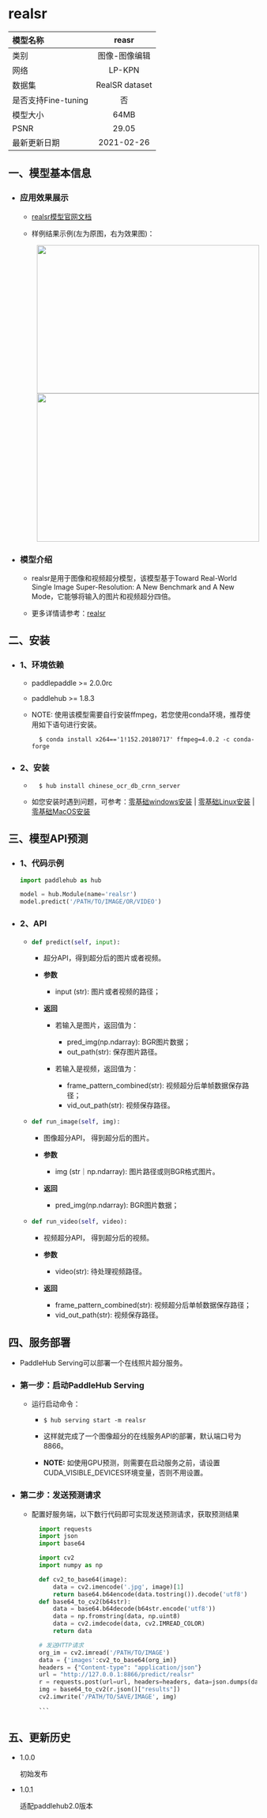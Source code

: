 # realsr

|模型名称|reasr|
| :--- | :---: | 
|类别|图像-图像编辑|
|网络|LP-KPN|
|数据集|RealSR dataset|
|是否支持Fine-tuning|否|
|模型大小|64MB|
|PSNR|29.05|
|最新更新日期|2021-02-26|



## 一、模型基本信息

- ### 应用效果展示

  - [realsr模型官网文档](https://www.paddlepaddle.org.cn/hubdetail?name=realsr&en_category=ImageEditing)
  
  - 样例结果示例(左为原图，右为效果图)：
    <p align="center">
    <img src="https://user-images.githubusercontent.com/35907364/130789728-939ea79a-c19e-49af-abf3-21cc8b8b0d90.jpg" width = "450" height = "300" hspace='10'/> <img src="https://user-images.githubusercontent.com/35907364/130789888-a0d4f78e-acd6-44c1-9570-7390e90ae8dc.png" width = "450" height = "300" hspace='10'/>
    </p>

- ### 模型介绍

  - realsr是用于图像和视频超分模型，该模型基于Toward Real-World Single Image Super-Resolution: A New Benchmark and A New Mode，它能够将输入的图片和视频超分四倍。
  
  - 更多详情请参考：[realsr](https://github.com/csjcai/RealSR)
  

## 二、安装

- ### 1、环境依赖

    - paddlepaddle >= 2.0.0rc

    - paddlehub >= 1.8.3

    - NOTE: 使用该模型需要自行安装ffmpeg，若您使用conda环境，推荐使用如下语句进行安装。

      ```shell
        $ conda install x264=='1!152.20180717' ffmpeg=4.0.2 -c conda-forge
      ```


- ### 2、安装

    - ```shell
        $ hub install chinese_ocr_db_crnn_server
      ```
      
    -  如您安装时遇到问题，可参考：[零基础windows安装](../../../../docs/docs_ch/get_start/windows_quickstart.md)
      | [零基础Linux安装](../../../../docs/docs_ch/get_start/linux_quickstart.md) | [零基础MacOS安装](../../../../docs/docs_ch/get_start/mac_quickstart.md)

    


## 三、模型API预测

  - ### 1、代码示例

    ```python
    import paddlehub as hub

    model = hub.Module(name='realsr')
    model.predict('/PATH/TO/IMAGE/OR/VIDEO')
    ```
  - ### 2、API

    - ```python
      def predict(self, input):
      ```

      - 超分API，得到超分后的图片或者视频。


      - **参数**

        - input (str): 图片或者视频的路径；

      - **返回**

        - 若输入是图片，返回值为：
          - pred_img(np.ndarray): BGR图片数据；
          - out_path(str): 保存图片路径。

        - 若输入是视频，返回值为：
          - frame_pattern_combined(str): 视频超分后单帧数据保存路径；
          - vid_out_path(str): 视频保存路径。

    - ```python
      def run_image(self, img):
      ```
      - 图像超分API， 得到超分后的图片。

      - **参数**

        - img (str｜np.ndarray): 图片路径或则BGR格式图片。

      - **返回**

        - pred_img(np.ndarray): BGR图片数据；

    - ```python
      def run_video(self, video):
      ```
       - 视频超分API， 得到超分后的视频。

       - **参数**

         - video(str): 待处理视频路径。

       - **返回**

         - frame_pattern_combined(str): 视频超分后单帧数据保存路径；
         - vid_out_path(str): 视频保存路径。

## 四、服务部署

- PaddleHub Serving可以部署一个在线照片超分服务。

- ### 第一步：启动PaddleHub Serving

  - 运行启动命令：

    - ```shell
      $ hub serving start -m realsr
      ```

    - 这样就完成了一个图像超分的在线服务API的部署，默认端口号为8866。

    - **NOTE:** 如使用GPU预测，则需要在启动服务之前，请设置CUDA\_VISIBLE\_DEVICES环境变量，否则不用设置。

- ### 第二步：发送预测请求

  - 配置好服务端，以下数行代码即可实现发送预测请求，获取预测结果

      ```python
        import requests
        import json
        import base64

        import cv2
        import numpy as np

        def cv2_to_base64(image):
            data = cv2.imencode('.jpg', image)[1]
            return base64.b64encode(data.tostring()).decode('utf8')
        def base64_to_cv2(b64str):
            data = base64.b64decode(b64str.encode('utf8'))
            data = np.fromstring(data, np.uint8)
            data = cv2.imdecode(data, cv2.IMREAD_COLOR)
            return data

        # 发送HTTP请求
        org_im = cv2.imread('/PATH/TO/IMAGE')
        data = {'images':cv2_to_base64(org_im)}
        headers = {"Content-type": "application/json"}
        url = "http://127.0.0.1:8866/predict/realsr"
        r = requests.post(url=url, headers=headers, data=json.dumps(data))
        img = base64_to_cv2(r.json()["results"])
        cv2.imwrite('/PATH/TO/SAVE/IMAGE', img)

        ```


## 五、更新历史

* 1.0.0

  初始发布

* 1.0.1

  适配paddlehub2.0版本

